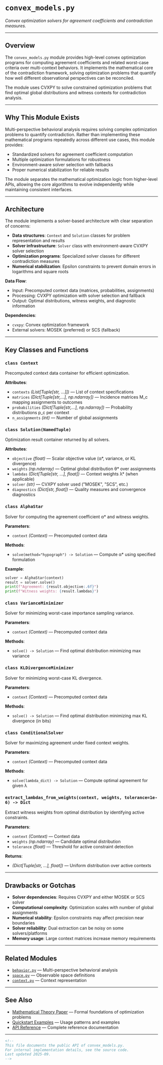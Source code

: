 # `convex_models.py`

*Convex optimization solvers for agreement coefficients and contradiction measures.*

---

## Overview

The `convex_models.py` module provides high-level convex optimization programs for computing agreement coefficients and related worst-case criteria over multi-context behaviors. It implements the mathematical core of the contradiction framework, solving optimization problems that quantify how well different observational perspectives can be reconciled.

The module uses CVXPY to solve constrained optimization problems that find optimal global distributions and witness contexts for contradiction analysis.

---

## Why This Module Exists

Multi-perspective behavioral analysis requires solving complex optimization problems to quantify contradiction. Rather than implementing these mathematical programs repeatedly across different use cases, this module provides:

* Standardized solvers for agreement coefficient computation
* Multiple optimization formulations for robustness
* Environment-aware solver selection with fallbacks
* Proper numerical stabilization for reliable results

The module separates the mathematical optimization logic from higher-level APIs, allowing the core algorithms to evolve independently while maintaining consistent interfaces.

---

## Architecture

The module implements a solver-based architecture with clear separation of concerns:

- **Data structures**: `Context` and `Solution` classes for problem representation and results
- **Solver infrastructure**: `Solver` class with environment-aware CVXPY solver selection
- **Optimization programs**: Specialized solver classes for different contradiction measures
- **Numerical stabilization**: Epsilon constraints to prevent domain errors in logarithms and square roots

**Data Flow**:
- Input: Precomputed context data (matrices, probabilities, assignments)
- Processing: CVXPY optimization with solver selection and fallback
- Output: Optimal distributions, witness weights, and diagnostic information

**Dependencies**:
- `cvxpy`: Convex optimization framework
- External solvers: MOSEK (preferred) or SCS (fallback)

---

## Key Classes and Functions

### `class Context`

Precomputed context data container for efficient optimization.

**Attributes**:

* `contexts` *(List[Tuple[str, ...]])* — List of context specifications
* `matrices` *(Dict[Tuple[str,...], np.ndarray])* — Incidence matrices M_c mapping assignments to outcomes
* `probabilities` *(Dict[Tuple[str,...], np.ndarray])* — Probability distributions p_c per context
* `n_assignments` *(int)* — Number of global assignments

### `class Solution(NamedTuple)`

Optimization result container returned by all solvers.

**Attributes**:

* `objective` *(float)* — Scalar objective value (α*, variance, or KL divergence)
* `weights` *(np.ndarray)* — Optimal global distribution θ* over assignments
* `lambdas` *(Dict[Tuple[str, ...], float])* — Context weights λ* (when applicable)
* `solver` *(str)* — CVXPY solver used ("MOSEK", "SCS", etc.)
* `diagnostics` *(Dict[str, float])* — Quality measures and convergence diagnostics

### `class AlphaStar`

Solver for computing the agreement coefficient α* and witness weights.

**Parameters**:

* `context` *(Context)* — Precomputed context data

**Methods**:

* `solve(method="hypograph") -> Solution` — Compute α* using specified formulation

**Example**:

```python
solver = AlphaStar(context)
result = solver.solve()
print(f"Agreement: {result.objective:.6f}")
print(f"Witness weights: {result.lambdas}")
```

### `class VarianceMinimizer`

Solver for minimizing worst-case importance sampling variance.

**Parameters**:

* `context` *(Context)* — Precomputed context data

**Methods**:

* `solve() -> Solution` — Find optimal distribution minimizing max variance

### `class KLDivergenceMinimizer`

Solver for minimizing worst-case KL divergence.

**Parameters**:

* `context` *(Context)* — Precomputed context data

**Methods**:

* `solve() -> Solution` — Find optimal distribution minimizing max KL divergence (in bits)

### `class ConditionalSolver`

Solver for maximizing agreement under fixed context weights.

**Parameters**:

* `context` *(Context)* — Precomputed context data

**Methods**:

* `solve(lambda_dict) -> Solution` — Compute optimal agreement for given λ

### `extract_lambdas_from_weights(context, weights, tolerance=1e-6) -> Dict`

Extract witness weights from optimal distribution by identifying active constraints.

**Parameters**:

* `context` *(Context)* — Context data
* `weights` *(np.ndarray)* — Candidate optimal distribution
* `tolerance` *(float)* — Threshold for active constraint detection

**Returns**:

* *(Dict[Tuple[str, ...], float])* — Uniform distribution over active contexts

---

## Drawbacks or Gotchas

* **Solver dependencies**: Requires CVXPY and either MOSEK or SCS solver
* **Computational complexity**: Optimization scales with number of global assignments
* **Numerical stability**: Epsilon constraints may affect precision near boundaries
* **Solver reliability**: Dual extraction can be noisy on some solvers/platforms
* **Memory usage**: Large context matrices increase memory requirements

---

## Related Modules

* [`behavior.py`](../behavior.md) — Multi-perspective behavioral analysis
* [`space.py`](../space.md) — Observable space definitions
* [`context.py`](../context.md) — Context representation

---

## See Also

* [Mathematical Theory Paper](../../docs/paper/A%20Mathematical%20Theory%20of%20Contradiction.pdf) — Formal foundations of optimization problems
* [Quickstart Examples](../../../examples/) — Usage patterns and examples
* [API Reference](../../docs/api/) — Complete reference documentation

---

```markdown
<!--
This file documents the public API of convex_models.py.
For internal implementation details, see the source code.
Last updated 2025-09.
-->
```
